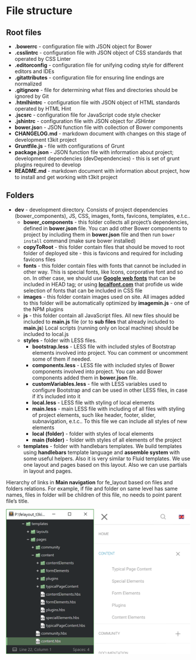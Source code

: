 # File structure


## Root files
* **.bowerrc** - configuration file with JSON object for Bower
* **.csslintrc** - configuration file with JSON object of CSS standards that operated by CSS Linter
* **.editorconfig** - configuration file for unifying coding style for different editors and IDEs
* **.gitattributes** - configuration file for ensuring line endings are normalized
* **.gitignore** - file for determining what files and directories should be ignored by Git
* **.htmlhintrc** - configuration file with JSON object of HTML standards operated by HTML Hint
* **.jscsrc** - configuration file for JavaScript code style checker
* **.jshintrc** - configuration file with JSON object for JSHinter
* **bower.jso**n - JSON function file with collection of Bower components
* **CHANGELOG.md** - markdown document with changes on this stage of development t3kit project
* **Gruntfile.js** - file with configurations of Grunt
* **package.json** - JSON function file with information about project; development dependencies (devDependencies) - this is set of grunt plugins required to develop
* **README.md** - markdown document with information about project, how to install and get working with t3kit project


## Folders
* **dev** - development directory. Consists of project dependencies (bower_components), JS, CSS, images, fonts, favicons, templates, e.t.c..
  * **bower_components** - this folder collects all project’s dependencies, defined in **bower.json** file. You can add other Bower components to project by including them in **bower.json** file and then run ```bower install``` command (make sure bower installed)
  * **copyToRoot** - this folder contain files that should be moved to root folder of deployed site - this is favicons and required for including favicons files
  * **fonts** - this folder contain files with fonts that cannot be included in other way. This is special fonts, like Icons, corporative font and so on. 
In other case, we should use **[Google web fonts](google.com/fonts)** that can be included in HEAD tag; or using **[localfont.com](localfont.com)** that profide us wide selection of fonts that can be included in CSS file
  * **images** - this folder contain images used on site. All images added to this folder will be automatically optimized by **imagemin.js** - one of the NPM plugins
  * **js** - this folder contain all JavaScript files. All new files should be included to **main.js** file (or to **sub files** that already included to **main.js**)
Local scripts (running only on local machine) should be included to local.js
  * **styles** - folder with LESS files. 
    * **bootstrap.less** - LESS file with included styles of Bootstrap elements involved into project. You can comment or uncomment some of them if needed.
    * **components.less** - LESS file with included styles of Bower components involved into project. You can add Bower components added them in **bower.json** file.
    * **customVariables.less** - file with LESS variables used to configure Bootstrap and can be used in other LESS files, in case if it’s included into it
    * **local.less** - LESS file with styling of local elements
    * **main.less** - main LESS file with including of all files with styling of project elements, such like header, footer, slider, subnavigation, e.t.c..
To this file we can include all styles of new elements
    * **local (folder)** - folder with styles of local elements
    * **main (folder)** - folder with styles of all elements of the project
  * **templates** - folder with handlebars templates. We build templates using **handlebars** template language and **assemble system** with some useful helpers. Also it is very similar to Fluid templates. We use one layout and pages based on this layout. Also we can use partials in layout and pages.

Hierarchy of links in **Main navigation** for fe_layout based on files and folders relations. For example, if file and folder on same level has same names, files in folder will be children of this file, no needs to point parent file’s title. 

![](t3kit-docs-structure-n-web.png)

